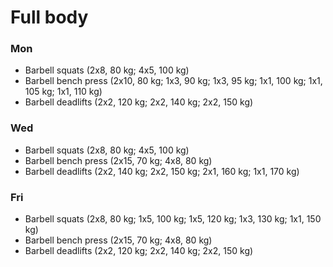 # Full body
### Mon
* Barbell squats (2x8, 80 kg; 4x5, 100 kg)
* Barbell bench press (2x10, 80 kg; 1x3, 90 kg; 1x3, 95 kg; 1x1, 100 kg; 1x1, 105 kg; 1x1, 110 kg)
* Barbell deadlifts (2x2, 120 kg; 2x2, 140 kg; 2x2, 150 kg)

### Wed
* Barbell squats (2x8, 80 kg; 4x5, 100 kg)
* Barbell bench press (2x15, 70 kg; 4x8, 80 kg)
* Barbell deadlifts (2x2, 140 kg; 2x2, 150 kg; 2x1, 160 kg; 1x1, 170 kg)

### Fri
* Barbell squats (2x8, 80 kg; 1x5, 100 kg; 1x5, 120 kg; 1x3, 130 kg; 1x1, 150 kg)
* Barbell bench press (2x15, 70 kg; 4x8, 80 kg)
* Barbell deadlifts (2x2, 120 kg; 2x2, 140 kg; 2x2, 150 kg)
